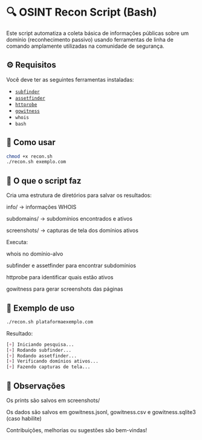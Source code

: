 # 🔍 OSINT Recon Script (Bash)

Este script automatiza a coleta básica de informações públicas sobre um domínio (reconhecimento passivo) usando ferramentas de linha de comando amplamente utilizadas na comunidade de segurança.

## ⚙️ Requisitos

Você deve ter as seguintes ferramentas instaladas:

- [`subfinder`](https://github.com/projectdiscovery/subfinder)
- [`assetfinder`](https://github.com/tomnomnom/assetfinder)
- [`httprobe`](https://github.com/tomnomnom/httprobe)
- [`gowitness`](https://github.com/sensepost/gowitness)
- `whois`
- `bash`

## 🚀 Como usar

```bash
chmod +x recon.sh
./recon.sh exemplo.com
```
## 📂 O que o script faz

Cria uma estrutura de diretórios para salvar os resultados:

info/ → informações WHOIS

subdomains/ → subdomínios encontrados e ativos

screenshots/ → capturas de tela dos domínios ativos

Executa:

whois no domínio-alvo

subfinder e assetfinder para encontrar subdomínios

httprobe para identificar quais estão ativos

gowitness para gerar screenshots das páginas

## 🧪 Exemplo de uso

```bash
./recon.sh plataformaexemplo.com
```
Resultado:

```css
[+] Iniciando pesquisa... 
[+] Rodando subfinder...
[+] Rodando assetfinder...
[+] Verificando domínios ativos...
[+] Fazendo capturas de tela...
```

## 📌 Observações

Os prints são salvos em screenshots/

Os dados são salvos em gowitness.jsonl, gowitness.csv e gowitness.sqlite3 (caso habilite)

Contribuições, melhorias ou sugestões são bem-vindas!
